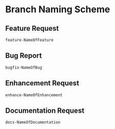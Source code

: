 # Branch Naming Scheme

## Feature Request
```
feature-NameOfFeature
```

## Bug Report
```
bugfix-NameOfBug
```

## Enhancement Request
```
enhance-NameOfEnhancement
```

## Documentation Request
```
docs-NameOfDocumentation
```

